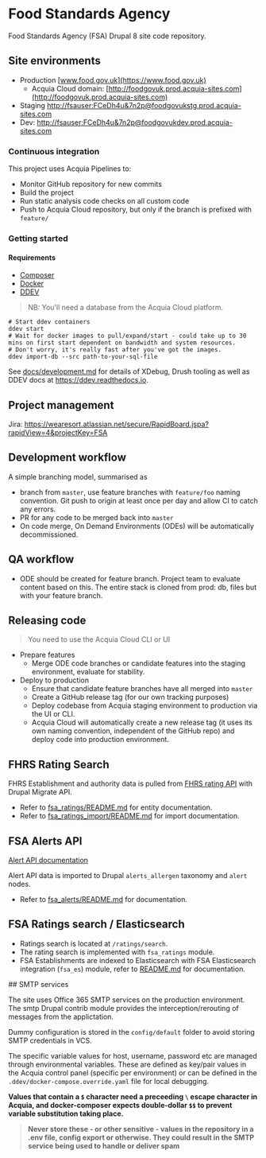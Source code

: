 # Food Standards Agency

Food Standards Agency (FSA) Drupal 8 site code repository.

## Site environments

- Production [www.food.gov.uk](https://www.food.gov.uk)
  - Acquia Cloud domain: [http://foodgovuk.prod.acquia-sites.com](http://foodgovuk.prod.acquia-sites.com)
- Staging [http://fsauser:FCeDh4u&7n2p@foodgovukstg.prod.acquia-sites.com](http://foodgovukstg.prod.acquia-sites.com)
- Dev: [http://fsauser:FCeDh4u&7n2p@foodgovukdev.prod.acquia-sites.com](http://foodgovukdev.prod.acquia-sites.com)

### Continuous integration

This project uses Acquia Pipelines to:

- Monitor GitHub repository for new commits
- Build the project
- Run static analysis code checks on all custom code
- Push to Acquia Cloud repository, but only if the branch is prefixed with `feature/`

### Getting started

#### Requirements


- [Composer](https://getcomposer.org/)
- [Docker](https://www.docker.com/get-started)
- [DDEV](https://ddev.readthedocs.io/en/latest/)

> NB: You'll need a database from the Acquia Cloud platform.

```
# Start ddev containers
ddev start
# Wait for docker images to pull/expand/start - could take up to 30 mins on first start dependent on bandwidth and system resources.
# Don't worry, it's really fast after you've got the images.
ddev import-db --src path-to-your-sql-file
```

See [docs/development.md](docs/development.md) for details of XDebug, Drush tooling as well as DDEV docs at https://ddev.readthedocs.io.

## Project management

Jira: https://wearesort.atlassian.net/secure/RapidBoard.jspa?rapidView=4&projectKey=FSA

## Development workflow

A simple branching model, summarised as

- branch from `master`, use feature branches with `feature/foo` naming convention. Git push to origin at least once per day and allow CI to catch any errors.
- PR for any code to be merged back into `master`
- On code merge, On Demand Environments (ODEs) will be automatically decommissioned.

## QA workflow

- ODE should be created for feature branch. Project team to evaluate content based on this. The entire stack is cloned from prod: db, files but with your feature branch.

## Releasing code

> You need to use the Acquia Cloud CLI or UI

- Prepare features
  - Merge ODE code branches or candidate features into the staging environment, evaluate for stability.
- Deploy to production
  - Ensure that candidate feature branches have all merged into `master`
  - Create a GitHub release tag (for our own tracking purposes)
  - Deploy codebase from Acquia staging environment to production via the UI or CLI.
  - Acquia Cloud will automatically create a new release tag (it uses its own naming convention, independent of the GitHub repo) and deploy code into production environment.

## FHRS Rating Search

FHRS Establishment and authority data is pulled from [FHRS rating API](http://api.ratings.food.gov.uk) with Drupal Migrate API.

- Refer to [fsa_ratings/README.md](/docroot/modules/custom/fsa_ratings/README.md) for entity documentation.
- Refer to [fsa_ratings_import/README.md](/docroot/modules/custom/fsa_ratings_import/README.md) for import documentation.


## FSA Alerts API

[Alert API documentation](http://fsa-staging-alerts.epimorphics.net/food-alerts/ui/reference)

Alert API data is imported to Drupal `alerts_allergen` taxonomy and `alert` nodes.

- Refer to [fsa_alerts/README.md](/docroot/modules/custom/fsa_alerts/README.md) for documentation.


## FSA Ratings search / Elasticsearch

- Ratings search is located at `/ratings/search`.
- The rating search is implemented with `fsa_ratings` module.
- FSA Establishments are indexed to Elasticsearch with FSA Elasticsearch integration (`fsa_es`) module, refer to [README.md](/drupal/web/modules/custom/fsa_es/README.md) for documentation.

## SMTP services

The site uses Office 365 SMTP services on the production environment. The smtp Drupal contrib module provides the interception/rerouting of messages from the applictation.

Dummy configuration is stored in the `config/default` folder to avoid storing SMTP credentials in VCS.

The specific variable values for host, username, password etc are managed through environmental variables. These are defined as key/pair values in the Acquia control panel (specific per environment) or can be defined in the `.ddev/docker-compose.override.yaml` file for local debugging.

**Values that contain a `$` character need a preceeding `\` escape character in Acquia, and docker-composer expects double-dollar `$$` to prevent variable substitution taking place.**

> **Never store these - or other sensitive - values in the repository in a .env file, config export or otherwise. They could result in the SMTP service being used to handle or deliver spam**